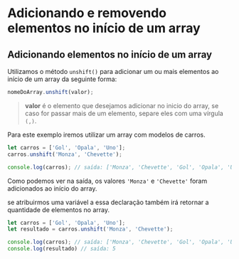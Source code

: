 # Adicionando e removendo elementos no início de um array

## Adicionando elementos no início de um array

Utilizamos o método `unshift()` para adicionar um ou mais elementos ao início de um array da seguinte forma:

```js
nomeDoArray.unshift(valor);
```

> **valor** é o elemento que desejamos adicionar  no inicio do array, se caso for passar mais de um elemento, separe eles com uma vírgula `(,)`.

Para este exemplo iremos utilizar um array com modelos de carros.

```js
let carros = ['Gol', 'Opala', 'Uno'];
carros.unshift('Monza', 'Chevette');

console.log(carros); // saída: ['Monza', 'Chevette', 'Gol', 'Opala', 'Uno']
```

Como podemos ver na saída, os valores `'Monza'` e `'Chevette'` foram adicionados ao início do array.

se atribuirmos uma variável a essa declaração também irá retornar a quantidade de elementos no array.

```js
let carros = ['Gol', 'Opala', 'Uno'];
let resultado = carros.unshift('Monza', 'Chevette');

console.log(carros); // saída: ['Monza', 'Chevette', 'Gol', 'Opala', 'Uno']
console.log(resultado) // saída: 5
```
